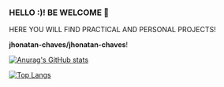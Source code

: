### HELLO :)! BE WELCOME 👋
HERE YOU WILL FIND PRACTICAL AND PERSONAL PROJECTS!

**jhonatan-chaves/jhonatan-chaves**!

   
[![Anurag's GitHub stats](https://github-readme-stats.vercel.app/api?username=jhonatan-chaves)](https://github.com/anuraghazra/github-readme-stats)

[![Top Langs](https://github-readme-stats.vercel.app/api/top-langs/?username=jhonatan-chaves)](https://github.com/anuraghazra/github-readme-stats)





